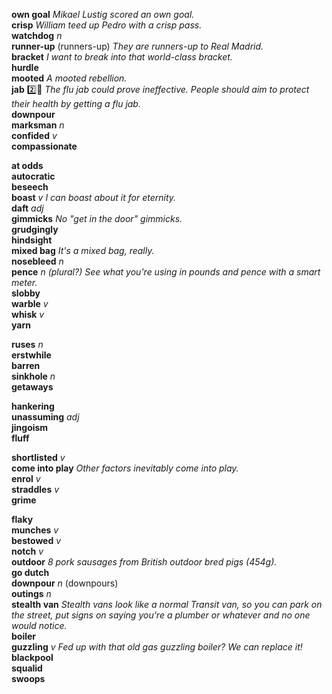 
__own goal__ _Mikael Lustig scored an own goal._  
__crisp__ _William teed up Pedro with a crisp pass._  
__watchdog__ _n_  
__runner-up__ (runners-up) _They are runners-up to Real Madrid._  
__bracket__ _I want to break into that world-class bracket._  
__hurdle__  
__mooted__ _A mooted rebellion._  
__jab__ :two::shit: _The flu jab could prove ineffective._ _People should aim to protect their health by getting a flu jab._  
__downpour__  
__marksman__ _n_  
__confided__ _v_  
__compassionate__  

__at odds__  
__autocratic__  
__beseech__  
__boast__ _v_ _I can boast about it for eternity._  
__daft__ _adj_  
__gimmicks__ _No "get in the door" gimmicks._  
__grudgingly__  
__hindsight__  
__mixed bag__ _It's a mixed bag, really._  
__nosebleed__ _n_  
__pence__ _n_ _(plural?)_ _See what you're using in pounds and pence with a smart meter._  
__slobby__  
__warble__ _v_  
__whisk__ _v_  
__yarn__  

__ruses__ _n_  
__erstwhile__  
__barren__  
__sinkhole__ _n_  
__getaways__  

__hankering__  
__unassuming__ _adj_  
__jingoism__  
__fluff__  

__shortlisted__ _v_  
__come into play__ _Other factors inevitably come into play._  
__enrol__ _v_  
__straddles__ _v_  
__grime__  

__flaky__  
__munches__ _v_  
__bestowed__ _v_  
__notch__ _v_  
__outdoor__ _8 pork sausages from British outdoor bred pigs (454g)._  
__go dutch__  
__downpour__ _n_ (downpours)  
__outings__ _n_  
__stealth van__ _Stealth vans look like a normal Transit van, so you can park on the street, put signs on saying you're a plumber or whatever and no one would notice._  
__boiler__  
__guzzling__ _v_ _Fed up with that old gas guzzling boiler? We can replace it!_  
__blackpool__  
__squalid__  
__swoops__  
